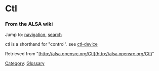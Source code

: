 Ctl
===

### From the ALSA wiki

Jump to: [navigation](#mw-head), [search](#p-search)

ctl is a shorthand for "control". see
[ctl-device](/Ctl-device "Ctl-device")

Retrieved from
"[http://alsa.opensrc.org/Ctl](http://alsa.opensrc.org/Ctl)"

[Category](/Special:Categories "Special:Categories"):
[Glossary](/Category:Glossary "Category:Glossary")


